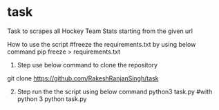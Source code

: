 # task
Task to scrapes all Hockey Team Stats starting from the given url

How to use the script
#freeze the requirements.txt by using below command
pip freeze > requirements.txt

1. Step use below command to clone the repository

git clone https://github.com/RakeshRanjanSingh/task

2. Step
run the the script using below command
python3 task.py #with python 3
python task.py
